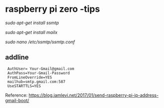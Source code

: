# raspberry pi zero -tips

   *sudo apt-get install ssmtp*
   
   *sudo apt-get install mailx*
   
   *sudo nano /etc/ssmtp/ssmtp.conf*

## addline
```
 AuthUser= Your-Gmail@gmail.com
 AuthPass=Your-Gmail-Password
 FromLineOverride=YES
 mailhub=smtp.gmail.com:587
 UseSTARTTLS=YES
```


Reference: https://blog.iamlevi.net/2017/01/send-raspberry-pi-ip-address-gmail-boot/
